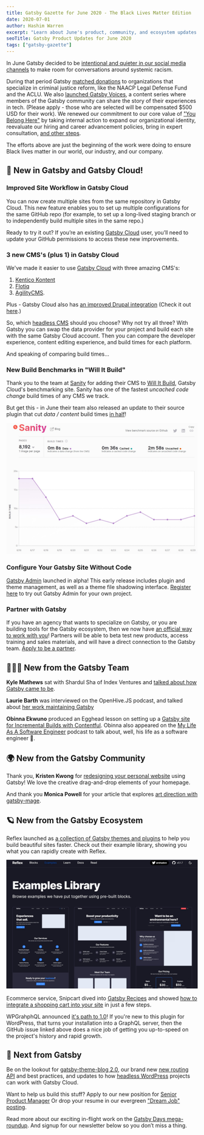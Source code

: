```yaml
---
title: Gatsby Gazette for June 2020 - The Black Lives Matter Edition
date: 2020-07-01
author: Hashim Warren
excerpt: "Learn about June's product, community, and ecosystem updates. This includes improvements to Incremental Builds and TypeScript support"
seoTitle: Gatsby Product Updates for June 2020
tags: ["gatsby-gazette"]
---
```


In June Gatsby decided to be [intentional and quieter in our social media channels](https://twitter.com/GatsbyJS/status/1267495726017323009) to make room for conversations around systemic racism.

During that period Gatsby [matched donations](https://www.gatsbyjs.com/donation-matching/) to organizations that specialize in criminal justice reform, like the NAACP Legal Defense Fund and the ACLU. We also [launched Gatsby Voices](https://www.gatsbyjs.com/gatsby-voices/), a content series where members of the Gatsby community can share the story of their experiences in tech. (Please apply - those who are selected will be compensated \$500 USD for their work). We renewed our commitment to our core value of ["You Belong Here"](/docs/gatsby-core-philosophy/#you-belong-here) by taking internal action to expand our organizational identity, reevaluate our hiring and career advancement policies, bring in expert consultation, [and other steps](https://www.gatsbyjs.org/blog/2020-06-11-you-belong-here-commitment/).

The efforts above are just the beginning of the work were doing to ensure Black lives matter in our world, our industry, and our company.

## 🚀 New in Gatsby and Gatsby Cloud!

### Improved Site Workflow in Gatsby Cloud

You can now create multiple sites from the same repository in Gatsby Cloud. This new feature enables you to set up multiple configurations for the same GitHub repo (for example, to set up a long-lived staging branch or to independently build multiple sites in the same repo.)

Ready to try it out? If you’re an existing [Gatsby Cloud](https://www.gatsbyjs.com/) user, you’ll need to update your GitHub permissions to access these new improvements.

### 3 new CMS's (plus 1) in Gatsby Cloud

We've made it easier to use [Gatsby Cloud](https://gatsbyjs.com) with three amazing CMS's:

1. [Kentico Kontent](https://www.gatsbyjs.com/guides/kentico-kontent/)
2. [Flotiq](https://www.gatsbyjs.com/guides/flotiq/)
3. [AgilityCMS](https://www.gatsbyjs.com/guides/agility-cms/).

Plus - Gatsby Cloud also has [an improved Drupal integration](https://youtu.be/Mm6wrDr2DBE) (Check it out [here](https://www.drupal.org/project/gatsby).)

So, which [headless CMS](/docs/glossary/headless-cms/) should you choose? Why not try all three? With Gatsby you can swap the data provider for your project and build each site with the same Gatsby Cloud account. Then you can compare the developer experience, content editing experience, and build times for each platform.

And speaking of comparing build times…

### New Build Benchmarks in "Will It Build"

Thank you to the team at [Sanity](https://www.sanity.io/blog/get-started-with-gatsby-and-structured-content) for adding their CMS to [Will It Build](https://willit.build/), Gatsby Cloud's benchmarking site. Sanity has one of the fastest _uncached code change_ build times of any CMS we track.

But get this - in June their team also released an update to their source plugin that cut _data / content_ build times [in half](https://willit.build/details/type/blog/source/sanity/page-count/8192)!

![Sanity screenshot](./sanity-benchmark.jpg)

### Configure Your Gatsby Site Without Code

[Gatsby Admin](https://github.com/gatsbyjs/gatsby/pull/22713) launched in alpha! This early release includes plugin and theme management, as well as a theme file shadowing interface. [Register here](https://www.gatsbyjs.com/admin-alpha/) to try out Gatsby Admin for your own project.

### Partner with Gatsby

If you have an agency that wants to specialize on Gatsby, or you are building tools for the Gatsby ecosystem, then we now have [an official way to work with you](/blog/2020-06-22-Announcing-Gatsby-Partner-Program/)! Partners will be able to beta test new products, access training and sales materials, and will have a direct connection to the Gatsby team. [Apply to be a partner](https://www.gatsbyjs.com/partner).

## 👩🏽‍🚀 New from the Gatsby Team

**Kyle Mathews** sat with Shardul Sha of Index Ventures and [talked about how Gatsby came to be](https://youtu.be/pzyX9cH0yHM).

**Laurie Barth** was interviewed on the OpenHive.JS podcast, and talked about [her work maintaining Gatsby](https://anchor.fm/openhivejs/episodes/Laurie-Barth-on-Maintaining-Gatsby-ef6p8i/a-a2e0v24)

**Obinna Ekwuno** produced an Egghead lesson on setting up a [Gatsby site for Incremental Builds with Contentful](https://egghead.io/lessons/gatsby-set-up-a-gatsby-site-for-incremental-builds-with-contentful-cms-on-gatsby-cloud). Obinna also appeared on the [My Life As A Software Engineer](https://anchor.fm/mylifeasasoftwareengineer/episodes/EP-12-Learning-about-Gatsby-with-Obinna-Ekwuno-edt2tk) podcast to talk about, well, his life as a software engineer 🙂.

## 🌍 New from the Gatsby Community

Thank you, **Kristen Kwong** for [redesigning your personal website](https://twitter.com/kristenkwng/status/1274769842717900801) using Gatsby! We love the creative drag-and-drop elements of your homepage.

And thank you **Monica Powell** for your article that explores [art direction with gatsby-mage](https://www.aboutmonica.com/blog/2020-06-24-exploring-art-direction-in-gatsby).

## 🪐 New from the Gatsby Ecosystem

Reflex launched as [a collection of Gatsby themes and plugins](https://reflexjs.org/) to help you build beautiful sites faster. Check out their example library, showing you what you can rapidly create with Reflex.

![Reflex screenshot](./reflex-examples.jpg)

Ecommerce service, Snipcart dived into [Gatsby Recipes](/blog/2020-04-15-announcing-gatsby-recipes/) and showed [how to integrate a shopping cart into your site](https://snipcart.com/blog/gatsby-recipes-ecommerce) in just a few steps.

WPGrahphQL announced [it's path to 1.0](https://github.com/wp-graphql/wp-graphql/issues/1357)! If you're new to this plugin for WordPress, that turns your installation into a GraphQL server, then the GitHub issue linked above does a nice job of getting you up-to-speed on the project's history and rapid growth.

## 💫 Next from Gatsby

Be on the lookout for [gatsby-theme-blog 2.0](https://github.com/gatsbyjs/gatsby/issues/23910), our brand new [new routing API](https://www.youtube.com/watch?v=tAcAkqOcs3c) and best practices, and updates to how [headless WordPress](/docs/glossary/headless-wordpress) projects can work with Gatsby Cloud.

Want to help us build this stuff? Apply to our new position for [Senior Product Manager](https://www.gatsbyjs.com/careers/senior-product-manager--marketing---content-collaboration--4027422003) Or drop your resume in our evergreen ["Dream Job" posting](https://www.gatsbyjs.com/careers/dream-job-4011361003).

Read more about our exciting in-flight work on the [Gatsby Days mega-roundup](/blog/2020-06-23-Reconfiguring-Gatsby-Days/#coming-soon). And signup for our newsletter below so you don’t miss a thing.
